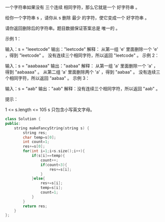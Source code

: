 一个字符串如果没有 三个连续 相同字符，那么它就是一个 好字符串 。

给你一个字符串 s ，请你从 s 删除 最少 的字符，使它变成一个 好字符串 。

请你返回删除后的字符串。题目数据保证答案总是 唯一的 。

 

示例 1：

输入：s = "leeetcode"
输出："leetcode"
解释：
从第一组 'e' 里面删除一个 'e' ，得到 "leetcode" 。
没有连续三个相同字符，所以返回 "leetcode" 。
示例 2：

输入：s = "aaabaaaa"
输出："aabaa"
解释：
从第一组 'a' 里面删除一个 'a' ，得到 "aabaaaa" 。
从第二组 'a' 里面删除两个 'a' ，得到 "aabaa" 。
没有连续三个相同字符，所以返回 "aabaa" 。
示例 3：

输入：s = "aab"
输出："aab"
解释：没有连续三个相同字符，所以返回 "aab" 。


提示：

1 <= s.length <= 105
s 只包含小写英文字母。

```cpp
class Solution {
public:
    string makeFancyString(string s) {
        string res;
        char temp=s[0];
        int count=1;
        res+=s[0];
        for(int i=1;i<s.size();i++){
            if(s[i]==temp){
                count++;
                if(count<3){
                    res+=s[i];
                }
            }else{
                res+=s[i];
                temp=s[i];
                count=1;
            }
        }
        return res;
    }
};
```

